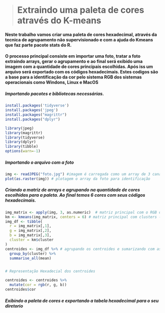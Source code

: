 >  # Extraindo uma paleta de cores através do K-means 

#### Neste trabalho vamos criar uma paleta de cores hexadecimal, através da tecnica de agrupamento não supervisionado e com a ajuda do Kmeans que faz parte pacote stats do R. 


#### O processo principal consiste em importar uma foto, tratar a foto extraindo arrays, gerar o agrupamento e  ao final será exibido uma imagem com a quantidade de cores principais escolhidas. Após iss um arquivo será exportado com os códigos hexadecimais. Estes codigos são a base para a identificação da cor pelo sistema RGB dos sistemas operacionais como Windons, Linux e MacOS

##### Importando pacotes e bibliotecas necessárias.


```R
install.packages('tidyverse')
install.packages('jpeg')
install.packages("magrittr")
install.packages("dplyr")

library(jpeg)
library(magrittr)
library(tidyverse)
library(dplyr)
library(tibble)
options(warn=-1)
```

##### Importando o arquivo com a foto


```R
img <- readJPEG("foto.jpg") #imagem é carregada como um array de 3 canais (RBG) 
plot(as.raster(img)) # plotagem o array da foto para identificação
```

##### Criando a matriz de arrays e agrupando na quantidade de cores escolhidas para a paleta. Ao final temos 6 cores com seus códigos hexadecimais.


```R
img_matrix <- apply(img, 3, as.numeric)  # matriz principal com o RGB da foto
km <- kmeans(img_matrix, centers = 6) # matriz principal com clusters - definir numeros de clusters.
img_df <- tibble(
  r = img_matrix[,1], 
  g = img_matrix[,2], 
  b = img_matrix[,3],
  cluster = km$cluster
)
centroides <- img_df %>% # agrupando os centroides e sumarizando com as funções do pacote dplyr
  group_by(cluster) %>%
  summarise_all(mean)


# Representação Hexadecial dos centroides

centroides <- centroides %>%
  mutate(cor = rgb(r, g, b))
centroides$cor

```

##### Exibindo a paleta de cores e exportando a tabela hexadecimal para o seu diretorio
